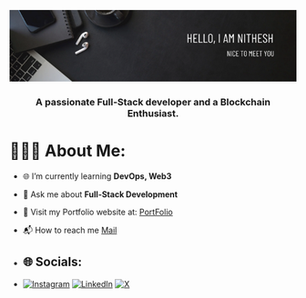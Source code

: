 ![Nithesh banner img](https://github.com/Nithesh8678/nillion-1/blob/main/github.png)

<h3 align="center">A passionate Full-Stack developer and a Blockchain Enthusiast.</h3>

# 🧛🏼‍♂ About Me:

- 🌐 I’m currently learning **DevOps, Web3**
- 🗿 Ask me about **Full-Stack Development**
- 🔱 Visit my Portfolio website at: [PortFolio](https://nitheshportfolio.vercel.app)
- 📬 How to reach me [Mail](nitheshnithesh56@gmail.com)

- ## 🌐 Socials:
- [![Instagram](https://img.shields.io/badge/Instagram-%23E4405F.svg?logo=Instagram&logoColor=white)](https://instagram.com/nitheshnithesh56) [![LinkedIn](https://img.shields.io/badge/LinkedIn-%230077B5.svg?logo=linkedin&logoColor=white)](https://linkedin.com/in/nithesh-sk) [![X](https://img.shields.io/badge/X-black.svg?logo=X&logoColor=white)](https://x.com/nithxsh_sk)
